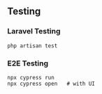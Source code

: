 

## Testing

### Laravel Testing

```shell
php artisan test
```

### E2E Testing

```shell
npx cypress run
npx cypress open   # with UI
```